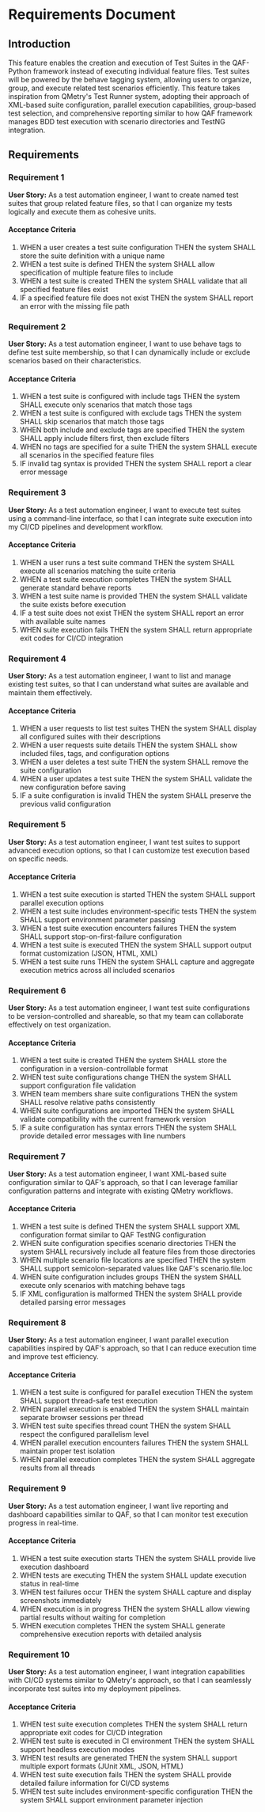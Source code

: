 # Requirements Document

## Introduction

This feature enables the creation and execution of Test Suites in the QAF-Python framework instead of executing individual feature files. Test suites will be powered by the behave tagging system, allowing users to organize, group, and execute related test scenarios efficiently. This feature takes inspiration from QMetry's Test Runner system, adopting their approach of XML-based suite configuration, parallel execution capabilities, group-based test selection, and comprehensive reporting similar to how QAF framework manages BDD test execution with scenario directories and TestNG integration.

## Requirements

### Requirement 1

**User Story:** As a test automation engineer, I want to create named test suites that group related feature files, so that I can organize my tests logically and execute them as cohesive units.

#### Acceptance Criteria

1. WHEN a user creates a test suite configuration THEN the system SHALL store the suite definition with a unique name
2. WHEN a test suite is defined THEN the system SHALL allow specification of multiple feature files to include
3. WHEN a test suite is created THEN the system SHALL validate that all specified feature files exist
4. IF a specified feature file does not exist THEN the system SHALL report an error with the missing file path

### Requirement 2

**User Story:** As a test automation engineer, I want to use behave tags to define test suite membership, so that I can dynamically include or exclude scenarios based on their characteristics.

#### Acceptance Criteria

1. WHEN a test suite is configured with include tags THEN the system SHALL execute only scenarios that match those tags
2. WHEN a test suite is configured with exclude tags THEN the system SHALL skip scenarios that match those tags
3. WHEN both include and exclude tags are specified THEN the system SHALL apply include filters first, then exclude filters
4. WHEN no tags are specified for a suite THEN the system SHALL execute all scenarios in the specified feature files
5. IF invalid tag syntax is provided THEN the system SHALL report a clear error message

### Requirement 3

**User Story:** As a test automation engineer, I want to execute test suites using a command-line interface, so that I can integrate suite execution into my CI/CD pipelines and development workflow.

#### Acceptance Criteria

1. WHEN a user runs a test suite command THEN the system SHALL execute all scenarios matching the suite criteria
2. WHEN a test suite execution completes THEN the system SHALL generate standard behave reports
3. WHEN a test suite name is provided THEN the system SHALL validate the suite exists before execution
4. IF a test suite does not exist THEN the system SHALL report an error with available suite names
5. WHEN suite execution fails THEN the system SHALL return appropriate exit codes for CI/CD integration

### Requirement 4

**User Story:** As a test automation engineer, I want to list and manage existing test suites, so that I can understand what suites are available and maintain them effectively.

#### Acceptance Criteria

1. WHEN a user requests to list test suites THEN the system SHALL display all configured suites with their descriptions
2. WHEN a user requests suite details THEN the system SHALL show included files, tags, and configuration options
3. WHEN a user deletes a test suite THEN the system SHALL remove the suite configuration
4. WHEN a user updates a test suite THEN the system SHALL validate the new configuration before saving
5. IF a suite configuration is invalid THEN the system SHALL preserve the previous valid configuration

### Requirement 5

**User Story:** As a test automation engineer, I want test suites to support advanced execution options, so that I can customize test execution based on specific needs.

#### Acceptance Criteria

1. WHEN a test suite execution is started THEN the system SHALL support parallel execution options
2. WHEN a test suite includes environment-specific tests THEN the system SHALL support environment parameter passing
3. WHEN a test suite execution encounters failures THEN the system SHALL support stop-on-first-failure configuration
4. WHEN a test suite is executed THEN the system SHALL support output format customization (JSON, HTML, XML)
5. WHEN a test suite runs THEN the system SHALL capture and aggregate execution metrics across all included scenarios

### Requirement 6

**User Story:** As a test automation engineer, I want test suite configurations to be version-controlled and shareable, so that my team can collaborate effectively on test organization.

#### Acceptance Criteria

1. WHEN a test suite is created THEN the system SHALL store the configuration in a version-controllable format
2. WHEN test suite configurations change THEN the system SHALL support configuration file validation
3. WHEN team members share suite configurations THEN the system SHALL resolve relative paths consistently
4. WHEN suite configurations are imported THEN the system SHALL validate compatibility with the current framework version
5. IF a suite configuration has syntax errors THEN the system SHALL provide detailed error messages with line numbers

### Requirement 7

**User Story:** As a test automation engineer, I want XML-based suite configuration similar to QAF's approach, so that I can leverage familiar configuration patterns and integrate with existing QMetry workflows.

#### Acceptance Criteria

1. WHEN a test suite is defined THEN the system SHALL support XML configuration format similar to QAF TestNG configuration
2. WHEN suite configuration specifies scenario directories THEN the system SHALL recursively include all feature files from those directories
3. WHEN multiple scenario file locations are specified THEN the system SHALL support semicolon-separated values like QAF's scenario.file.loc
4. WHEN suite configuration includes groups THEN the system SHALL execute only scenarios with matching behave tags
5. IF XML configuration is malformed THEN the system SHALL provide detailed parsing error messages

### Requirement 8

**User Story:** As a test automation engineer, I want parallel execution capabilities inspired by QAF's approach, so that I can reduce execution time and improve test efficiency.

#### Acceptance Criteria

1. WHEN a test suite is configured for parallel execution THEN the system SHALL support thread-safe test execution
2. WHEN parallel execution is enabled THEN the system SHALL maintain separate browser sessions per thread
3. WHEN test suite specifies thread count THEN the system SHALL respect the configured parallelism level
4. WHEN parallel execution encounters failures THEN the system SHALL maintain proper test isolation
5. WHEN parallel execution completes THEN the system SHALL aggregate results from all threads

### Requirement 9

**User Story:** As a test automation engineer, I want live reporting and dashboard capabilities similar to QAF, so that I can monitor test execution progress in real-time.

#### Acceptance Criteria

1. WHEN a test suite execution starts THEN the system SHALL provide live execution dashboard
2. WHEN tests are executing THEN the system SHALL update execution status in real-time
3. WHEN test failures occur THEN the system SHALL capture and display screenshots immediately
4. WHEN execution is in progress THEN the system SHALL allow viewing partial results without waiting for completion
5. WHEN execution completes THEN the system SHALL generate comprehensive execution reports with detailed analysis

### Requirement 10

**User Story:** As a test automation engineer, I want integration capabilities with CI/CD systems similar to QMetry's approach, so that I can seamlessly incorporate test suites into my deployment pipelines.

#### Acceptance Criteria

1. WHEN test suite execution completes THEN the system SHALL return appropriate exit codes for CI/CD integration
2. WHEN test suite is executed in CI environment THEN the system SHALL support headless execution modes
3. WHEN test results are generated THEN the system SHALL support multiple export formats (JUnit XML, JSON, HTML)
4. WHEN test suite execution fails THEN the system SHALL provide detailed failure information for CI/CD systems
5. WHEN test suite includes environment-specific configuration THEN the system SHALL support environment parameter injection